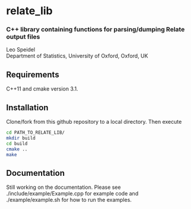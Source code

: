 
# relate\_lib 
### C++ library containing functions for parsing/dumping Relate output files 
Leo Speidel <br/> Department of Statistics, University of Oxford, Oxford, UK

## Requirements

C++11 and cmake version 3.1.

## Installation

Clone/fork from this github repository to a local directory.
Then execute

```` bash
cd PATH_TO_RELATE_LIB/
mkdir build
cd build
cmake ..
make
````

## Documentation

Still working on the documentation.
Please see ./include/example/Example.cpp for example code and ./example/example.sh for how to run the examples.

